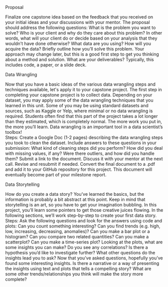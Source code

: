 Proposal

Finalize one capstone idea based on the feedback that you received on your initial ideas and your discussions with your mentor.
The proposal should address the following questions:
What is the problem you want to solve?
Who is your client and why do they care about this problem? In other words, what will your client do or decide based on your analysis 
that they wouldn’t have done otherwise?
What data are you using? How will you acquire the data?
Briefly outline how you’ll solve this problem. Your approach may change later, but this is a good first step to get you thinking about a 
method and solution.
What are your deliverables? Typically, this includes code, a paper, or a slide deck.

Data Wrangling

Now that you have a basic ideas of the various data wrangling steps and techniques available, let's apply it to your capstone project.
The first step in completing your capstone project is to collect data. Depending on your dataset, you may apply some of the data 
wrangling techniques that you learned in this unit. Some of you may be using standard datasets and sources, such as Kaggle or Yelp, 
where minimal or no data wrangling is required. Students often find that this part of the project takes a lot longer than they 
estimated, which is completely normal. The more work you put in, the more you’ll learn. Data wrangling is an important tool in a data 
scientist’s toolbox!  
Steps:
Create a Google Doc (1-2 pages) describing the data wrangling steps you took to clean the dataset. Include answers to these questions in 
your submission:
What kind of cleaning steps did you perform?
How did you deal with missing values, if any?
Were there outliers, and how did you handle them?
Submit a link to the document.
Discuss it with your mentor at the next call.
Revise and resubmit if needed.
Convert the final document to a .pdf and add it to your GitHub repository for this project. This document will eventually become part of 
your milestone report.

Data Storytelling

How do you create a data story? You’ve learned the basics, but the information is probably a bit abstract at this point. Keep in mind 
that storytelling is an art, so you have to get your imagination bubbling. In this project, you’ll learn some pointers to get those 
creative juices flowing. In the following sections, we’ll work step-by-step to create your first data story. 
Steps:
Ask the following questions and look for the answers using code and plots:
Can you count something interesting?
Can you find trends (e.g. high, low, increasing, decreasing, anomalies)?
Can you make a bar plot or a histogram?
Can you compare two related quantities?
Can you make a scatterplot?
Can you make a time-series plot?
Looking at the plots, what are some insights you can make? Do you see any correlations? Is there a hypothesis you’d like to investigate 
further? What other questions do the insights lead you to ask?
Now that you’ve asked questions, hopefully you’ve found some interesting insights. Is there a narrative or a way of presenting the 
insights using text and plots that tells a compelling story? What are some other trends/relationships you think will make the story more 
complete?
